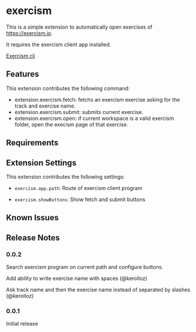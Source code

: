 # exercism

This is a simple extension to automatically open exercises of https://exercism.io.

It requires the exercism client app installed.

[Exercism cli](https://exercism.io/cli)

## Features

This extension contributes the following command:

* extension.exercism.fetch: fetchs an exercism exercise asking for the track and exercise name.
* extension.exercism.submit: submits current exercise.
* extension.exercism.open: if current workspace is a valid exercism folder, open the execism page of that exercise.


## Requirements


## Extension Settings

This extension contributes the following settings:

* `exercism.app.path`: Route of exercism client program

* `exercism.showButtons`: Show fetch and submit buttons

## Known Issues


## Release Notes

### 0.0.2

Search exercism program on current path and configure buttons.

Add ability to write exercise name with spaces (@kerolloz)

Ask track name and then the exercise name instead of separated by slashes (@kerolloz)

### 0.0.1

Initial release


